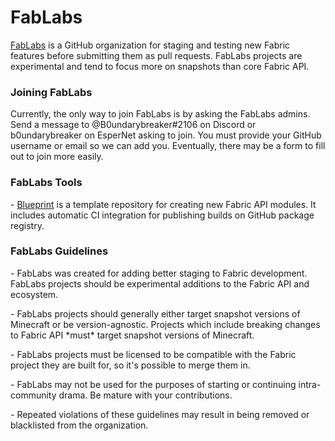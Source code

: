 # FabLabs

[FabLabs](https://github.com/FabLabsMC) is a GitHub organization for
staging and testing new Fabric features before submitting them as pull
requests. FabLabs projects are experimental and tend to focus more on
snapshots than core Fabric API.

### Joining FabLabs

Currently, the only way to join FabLabs is by asking the FabLabs admins.
Send a message to @B0undarybreaker\#2106 on Discord or b0undarybreaker
on EsperNet asking to join. You must provide your GitHub username or
email so we can add you. Eventually, there may be a form to fill out to
join more easily.

### FabLabs Tools

\- [Blueprint](https://github.com/FabLabsMC/Blueprint) is a template
repository for creating new Fabric API modules. It includes automatic CI
integration for publishing builds on GitHub package registry.

### FabLabs Guidelines

\- FabLabs was created for adding better staging to Fabric development.
FabLabs projects should be experimental additions to the Fabric API and
ecosystem.

\- FabLabs projects should generally either target snapshot versions of
Minecraft or be version-agnostic. Projects which include breaking
changes to Fabric API \*must\* target snapshot versions of Minecraft.

\- FabLabs projects must be licensed to be compatible with the Fabric
project they are built for, so it's possible to merge them in.

\- FabLabs may not be used for the purposes of starting or continuing
intra-community drama. Be mature with your contributions.

\- Repeated violations of these guidelines may result in being removed
or blacklisted from the organization.
